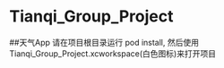 # Tianqi_Group_Project

##天气App
请在项目根目录运行 pod install, 然后使用 Tianqi_Group_Project.xcworkspace(白色图标)来打开项目
